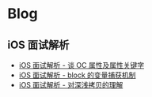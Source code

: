 # Blog

## iOS 面试解析

* [iOS 面试解析 - 谈 OC 属性及属性关键字](https://github.com/teney97/Blog/blob/main/iOS%20面试解析/iOS%20面试解析%20-%20谈%20OC%20属性及属性关键字.md)
* [iOS 面试解析 - block 的变量捕获机制](https://github.com/teney97/Blog/blob/main/iOS%20面试解析/iOS%20面试解析%20-%20block%20的变量捕获机制.md)
* [iOS 面试解析 - 对深浅拷贝的理解](https://github.com/teney97/Blog/blob/main/iOS%20面试解析/iOS%20面试解析%20-%20对深浅拷贝的理解.md)
